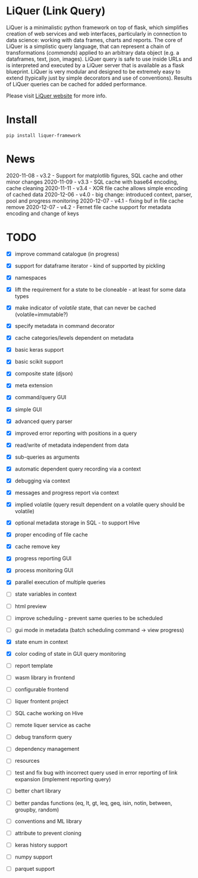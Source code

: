 # LiQuer (Link Query) 

LiQuer is a minimalistic python framework on top of flask, which simplifies creation of web services and web interfaces,
particularly in connection to data science: working with data frames, charts and reports.
The core of LiQuer is a simplistic query language, that can represent a chain of transformations (*commands*)
applied to an arbitrary data object (e.g. a dataframes, text, json, images). LiQuer query is safe to use inside URLs
and is interpreted and executed by a LiQuer server that is available as a flask blueprint.
LiQuer is very modular and designed to be extremely easy to extend (typically just by simple decorators and use of conventions).
Results of LiQuer queries can be cached for added performance.

Please visit [LiQuer website](https://orest-d.github.io/liquer/) for more info.

# Install

```
pip install liquer-framework
```

# News
2020-11-08 - v3.2 - Support for matplotlib figures, SQL cache and other minor changes
2020-11-09 - v3.3 - SQL cache with base64 encoding, cache cleaning
2020-11-11 - v3.4 - XOR file cache allows simple encoding of cached data
2020-12-06 - v4.0 - big change: introduced context, parser, pool and progress monitoring
2020-12-07 - v4.1 - fixing buf in file cache remove
2020-12-07 - v4.2 - Fernet file cache support for metadata encoding and change of keys

# TODO

- [x] improve command catalogue (in progress)
- [x] support for dataframe iterator - kind of supported by pickling
- [x] namespaces
- [x] lift the requirement for a state to be cloneable - at least for some data types
- [x] make indicator of *volatile* state, that can never be cached (volatile=immutable?)
- [x] specify metadata in command decorator
- [x] cache categories/levels dependent on metadata
- [x] basic keras support
- [x] basic scikit support
- [x] composite state (djson)
- [x] meta extension
- [x] command/query GUI
- [x] simple GUI

- [x] advanced query parser
- [x] improved error reporting with positions in a query
- [x] read/write of metadata independent from data

- [x] sub-queries as arguments
- [x] automatic dependent query recording via a context
- [x] debugging via context
- [x] messages and progress report via context
- [x] implied volatile (query result dependent on a volatile query should be volatile)

- [x] optional metadata storage in SQL - to support Hive
- [x] proper encoding of file cache
- [x] cache remove key 

- [x] progress reporting GUI
- [x] process monitoring GUI
- [x] parallel execution of multiple queries

- [ ] state variables in context
- [ ] html preview
- [ ] improve scheduling - prevent same queries to be scheduled
- [ ] gui mode in metadata (batch scheduling command -> view progress)
- [x] state enum in context
- [x] color coding of state in GUI query monitoring

- [ ] report template
- [ ] wasm library in frontend
- [ ] configurable frontend
- [ ] liquer frontent project

- [ ] SQL cache working on Hive
- [ ] remote liquer service as cache
- [ ] debug transform query
- [ ] dependency management
- [ ] resources
- [ ] test and fix bug with incorrect query used in error reporting of link expansion (implement reporting query)

- [ ] better chart library
- [ ] better pandas functions (eq, lt, gt, leq, geq, isin, notin, between, groupby, random)
- [ ] conventions and ML library 

- [ ] attribute to prevent cloning
- [ ] keras history support
- [ ] numpy support
- [ ] parquet support
